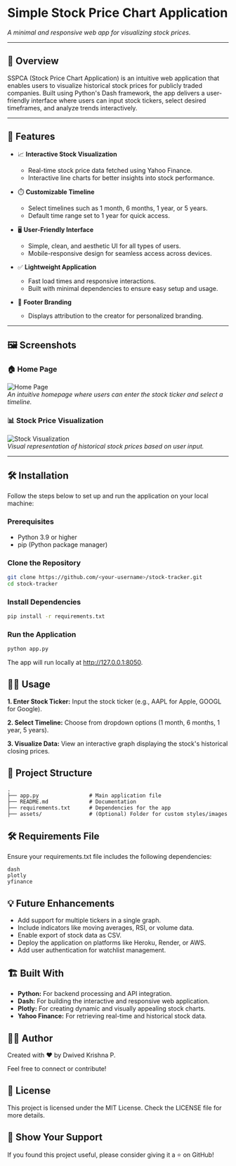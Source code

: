# **Simple Stock Price Chart Application**  
*A minimal and responsive web app for visualizing stock prices.*

---

## 📖 **Overview**  

SSPCA (Stock Price Chart Application) is an intuitive web application that enables users to visualize historical stock prices for publicly traded companies. Built using Python's Dash framework, the app delivers a user-friendly interface where users can input stock tickers, select desired timeframes, and analyze trends interactively.  

---

## 🚀 **Features**  

- 📈 **Interactive Stock Visualization**  
  - Real-time stock price data fetched using Yahoo Finance.  
  - Interactive line charts for better insights into stock performance.  

- ⏱️ **Customizable Timeline**  
  - Select timelines such as 1 month, 6 months, 1 year, or 5 years.  
  - Default time range set to 1 year for quick access.  

- 🖥️ **User-Friendly Interface**  
  - Simple, clean, and aesthetic UI for all types of users.  
  - Mobile-responsive design for seamless access across devices.  

- ✅ **Lightweight Application**  
  - Fast load times and responsive interactions.  
  - Built with minimal dependencies to ensure easy setup and usage.  

- 🔗 **Footer Branding**  
  - Displays attribution to the creator for personalized branding.  

---

## 🖼️ **Screenshots**  
### 🏠 Home Page  
![Home Page](https://github.com/user-attachments/assets/09b00c56-cff0-4550-a75c-9e271bb5f685)  
*An intuitive homepage where users can enter the stock ticker and select a timeline.*  

### 📊 Stock Price Visualization  
![Stock Visualization](https://github.com/user-attachments/assets/1bc87eb2-6ce5-48e5-911e-cbd04c53610c)  
*Visual representation of historical stock prices based on user input.*

---

## 🛠️ **Installation**  

Follow the steps below to set up and run the application on your local machine:  

### **Prerequisites**  
- Python 3.9 or higher  
- pip (Python package manager)  

### **Clone the Repository**  
```bash
git clone https://github.com/<your-username>/stock-tracker.git  
cd stock-tracker  
```

### **Install Dependencies**
```bash
pip install -r requirements.txt 
```
### **Run the Application**
```bash
python app.py 
```
The app will run locally at http://127.0.0.1:8050.

## **🧑‍💻 Usage**
**1. Enter Stock Ticker:** Input the stock ticker (e.g., AAPL for Apple, GOOGL for Google).

**2. Select Timeline:** Choose from dropdown options (1 month, 6 months, 1 year, 5 years).

**3. Visualize Data:** View an interactive graph displaying the stock's historical closing prices.

## **📂 Project Structure**
```plaintext
.
├── app.py                # Main application file  
├── README.md             # Documentation  
├── requirements.txt      # Dependencies for the app  
├── assets/               # (Optional) Folder for custom styles/images
```
## **🛠️ Requirements File**
Ensure your requirements.txt file includes the following dependencies:
```plaintext
dash  
plotly  
yfinance 
```

## **💡 Future Enhancements**
- Add support for multiple tickers in a single graph.
- Include indicators like moving averages, RSI, or volume data.
- Enable export of stock data as CSV.
- Deploy the application on platforms like Heroku, Render, or AWS.
- Add user authentication for watchlist management.

## **🏗️ Built With**
- **Python:** For backend processing and API integration.
- **Dash:** For building the interactive and responsive web application.
- **Plotly:** For creating dynamic and visually appealing stock charts.
- **Yahoo Finance:** For retrieving real-time and historical stock data.

## **👨‍💻 Author**
Created with ❤️ by Dwived Krishna P.

Feel free to connect or contribute!

## **📜 License**
This project is licensed under the MIT License. Check the LICENSE file for more details.

## **🌟 Show Your Support**
If you found this project useful, please consider giving it a ⭐ on GitHub!
